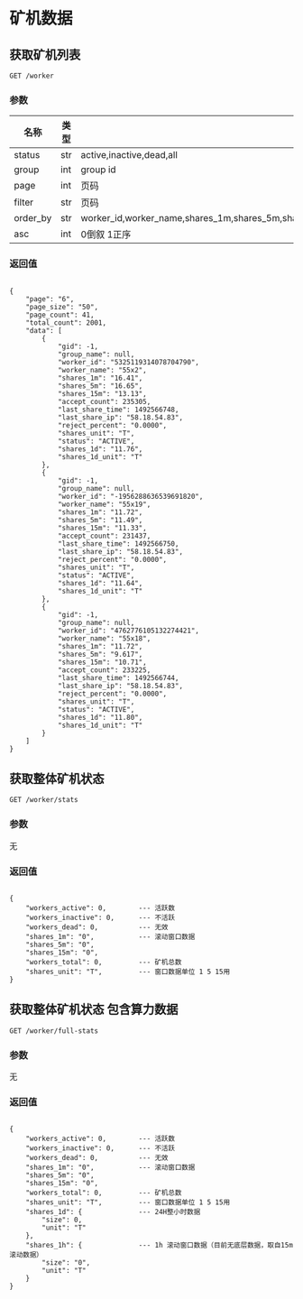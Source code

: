 # 矿机数据

## 获取矿机列表

`GET /worker`

### 参数

|名称|类型|说明|
|---|----|----|
|status|str| active,inactive,dead,all |
|group|int| group id |
|page|int| 页码 |
|filter|str| 页码 |
|order_by|str| worker_id,worker_name,shares_1m,shares_5m,shares_15m,accept_count,reject_percent,last_share_time,shares_1d |
|asc|int| 0倒叙 1正序 |


### 返回值

```

{
    "page": "6",
    "page_size": "50",
    "page_count": 41,
    "total_count": 2001,
    "data": [
        {
            "gid": -1,
            "group_name": null,
            "worker_id": "5325119314078704790",
            "worker_name": "55x2",
            "shares_1m": "16.41",
            "shares_5m": "16.65",
            "shares_15m": "13.13",
            "accept_count": 235305,
            "last_share_time": 1492566748,
            "last_share_ip": "58.18.54.83",
            "reject_percent": "0.0000",
            "shares_unit": "T",
            "status": "ACTIVE",
            "shares_1d": "11.76",
            "shares_1d_unit": "T"
        },
        {
            "gid": -1,
            "group_name": null,
            "worker_id": "-1956288636539691820",
            "worker_name": "55x19",
            "shares_1m": "11.72",
            "shares_5m": "11.49",
            "shares_15m": "11.33",
            "accept_count": 231437,
            "last_share_time": 1492566750,
            "last_share_ip": "58.18.54.83",
            "reject_percent": "0.0000",
            "shares_unit": "T",
            "status": "ACTIVE",
            "shares_1d": "11.64",
            "shares_1d_unit": "T"
        },
        {
            "gid": -1,
            "group_name": null,
            "worker_id": "4762776105132274421",
            "worker_name": "55x18",
            "shares_1m": "11.72",
            "shares_5m": "9.617",
            "shares_15m": "10.71",
            "accept_count": 233225,
            "last_share_time": 1492566744,
            "last_share_ip": "58.18.54.83",
            "reject_percent": "0.0000",
            "shares_unit": "T",
            "status": "ACTIVE",
            "shares_1d": "11.80",
            "shares_1d_unit": "T"
        }
    ]
}

```

## 获取整体矿机状态

`GET /worker/stats`

### 参数

无

### 返回值

```

{
    "workers_active": 0,        --- 活跃数
    "workers_inactive": 0,      --- 不活跃
    "workers_dead": 0,          --- 无效
    "shares_1m": "0",           --- 滚动窗口数据
    "shares_5m": "0",
    "shares_15m": "0",
    "workers_total": 0,         --- 矿机总数
    "shares_unit": "T",         --- 窗口数据单位 1 5 15用
}

```


## 获取整体矿机状态 包含算力数据

`GET /worker/full-stats`

### 参数

无

### 返回值

```

{
    "workers_active": 0,        --- 活跃数
    "workers_inactive": 0,      --- 不活跃
    "workers_dead": 0,          --- 无效
    "shares_1m": "0",           --- 滚动窗口数据
    "shares_5m": "0",
    "shares_15m": "0",
    "workers_total": 0,         --- 矿机总数
    "shares_unit": "T",         --- 窗口数据单位 1 5 15用
    "shares_1d": {              --- 24H整小时数据
        "size": 0,
        "unit": "T"
    },
    "shares_1h": {              --- 1h 滚动窗口数据（目前无底层数据，取自15m滚动数据）
        "size": "0",
        "unit": "T"
    }
}

```